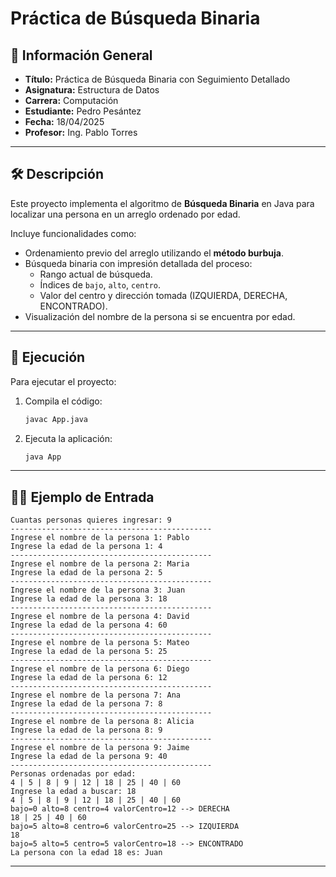 
# Práctica de Búsqueda Binaria

## 📌 Información General

- **Título:** Práctica de Búsqueda Binaria con Seguimiento Detallado
- **Asignatura:** Estructura de Datos
- **Carrera:** Computación
- **Estudiante:** Pedro Pesántez
- **Fecha:** 18/04/2025
- **Profesor:** Ing. Pablo Torres

---

## 🛠️ Descripción

Este proyecto implementa el algoritmo de **Búsqueda Binaria** en Java para localizar una persona en un arreglo ordenado por edad.

Incluye funcionalidades como:

- Ordenamiento previo del arreglo utilizando el **método burbuja**.
- Búsqueda binaria con impresión detallada del proceso:
  - Rango actual de búsqueda.
  - Índices de `bajo`, `alto`, `centro`.
  - Valor del centro y dirección tomada (IZQUIERDA, DERECHA, ENCONTRADO).
- Visualización del nombre de la persona si se encuentra por edad.

---

## 🚀 Ejecución

Para ejecutar el proyecto:

1. Compila el código:
    ```bash
    javac App.java
    ```
2. Ejecuta la aplicación:
    ```bash
    java App
    ```

---

## 🧑‍💻 Ejemplo de Entrada

```plaintext
Cuantas personas quieres ingresar: 9
---------------------------------------------
Ingrese el nombre de la persona 1: Pablo
Ingrese la edad de la persona 1: 4
---------------------------------------------
Ingrese el nombre de la persona 2: Maria
Ingrese la edad de la persona 2: 5
---------------------------------------------
Ingrese el nombre de la persona 3: Juan
Ingrese la edad de la persona 3: 18
---------------------------------------------
Ingrese el nombre de la persona 4: David
Ingrese la edad de la persona 4: 60
---------------------------------------------
Ingrese el nombre de la persona 5: Mateo
Ingrese la edad de la persona 5: 25
---------------------------------------------
Ingrese el nombre de la persona 6: Diego
Ingrese la edad de la persona 6: 12
---------------------------------------------
Ingrese el nombre de la persona 7: Ana
Ingrese la edad de la persona 7: 8
---------------------------------------------
Ingrese el nombre de la persona 8: Alicia
Ingrese la edad de la persona 8: 9
---------------------------------------------
Ingrese el nombre de la persona 9: Jaime
Ingrese la edad de la persona 9: 40
---------------------------------------------
Personas ordenadas por edad:
4 | 5 | 8 | 9 | 12 | 18 | 25 | 40 | 60
Ingrese la edad a buscar: 18
4 | 5 | 8 | 9 | 12 | 18 | 25 | 40 | 60
bajo=0 alto=8 centro=4 valorCentro=12 --> DERECHA
18 | 25 | 40 | 60
bajo=5 alto=8 centro=6 valorCentro=25 --> IZQUIERDA
18
bajo=5 alto=5 centro=5 valorCentro=18 --> ENCONTRADO
La persona con la edad 18 es: Juan
```

---

